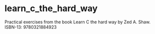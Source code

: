 # learn_c_the_hard_way
Practical exercises from the book Learn C the hard way by Zed A. Shaw. ISBN-13: 9780321884923 

